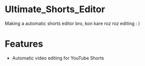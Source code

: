 # Ultimate_Shorts_Editor
Making a automatic shorts editor bro, kon kare roz roz editing : )

# Features
- Automatic video editing for YouTube Shorts